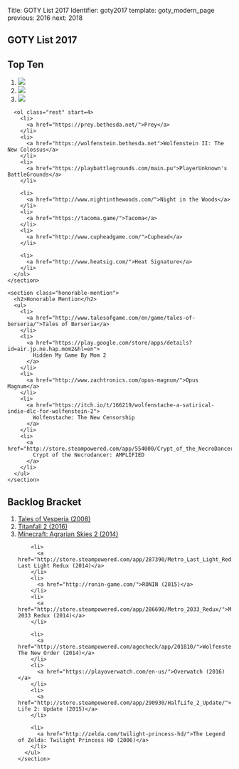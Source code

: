 Title: GOTY List 2017
Identifier: goty2017
template: goty_modern_page
previous: 2016
next: 2018

<main class="goty">
  <article>
    <h1>GOTY List 2017</h1>
    <h2>Top Ten</h2>
    <section class="top-ten">
      <ol class="top-three">
        <li>
          <a href="http://www.zelda.com/breath-of-the-wild">
            <img src="{static}/media/goty2017/botw.jpg">
          </a>
        </li>
        <li>
          <a href="https://www.supergiantgames.com/games/pyre/">
          <img src="{static}/media/goty2017/pyre.jpg">
          </a>
        </li>
        <li>
          <a href="https://niergame.com/agegate.php">
          <img src="{static}/media/goty2017/nier.jpg">
          </a>
        </li>
      </ol>

      <ol class="rest" start=4>
        <li>
          <a href="https://prey.bethesda.net/">Prey</a>
        </li>
        <li>
          <a href="https://wolfenstein.bethesda.net">Wolfenstein II: The New Colossus</a>
        </li>
        <li>
          <a href="https://playbattlegrounds.com/main.pu">PlayerUnknown's BattleGrounds</a>
        </li>

        <li>
          <a href="http://www.nightinthewoods.com/">Night in the Woods</a>
        </li>
        <li>
          <a href="https://tacoma.game/">Tacoma</a>
        </li>
        <li>
          <a href="http://www.cupheadgame.com/">Cuphead</a>
        </li>

        <li>
          <a href="http://www.heatsig.com/">Heat Signature</a>
        </li>
      </ol>
    </section>

    <section class="honorable-mention">
      <h2>Honorable Mention</h2>
      <ul>
        <li>
          <a href="http://www.talesofgame.com/en/game/tales-of-berseria/">Tales of Berseria</a>
        </li>
        <li>
          <a href="https://play.google.com/store/apps/details?id=air.jp.ne.hap.mom2&hl=en">
            Hidden My Game By Mom 2
          </a>
        </li>
        <li>
          <a href="http://www.zachtronics.com/opus-magnum/">Opus Magnum</a>
        </li>
        <li>
          <a href="https://itch.io/t/166219/wolfenstache-a-satirical-indie-dlc-for-wolfenstein-2">
            Wolfenstache: The New Censorship
          </a>
        </li>
        <li>
          <a href="http://store.steampowered.com/app/554000/Crypt_of_the_NecroDancer_AMPLIFIED/">
            Crypt of the Necrodancer: AMPLIFIED
          </a>
        </li>
      </ul>
    </section>
  </article>

  <aside>
    <section class="backlog-bracket">
      <h2>Backlog Bracket</h2>
      <ol>
        <li>
          <a href="http://aselia.wikia.com/wiki/Tales_of_Vesperia">Tales of Vesperia (2008)</a>
        </li>
        <li>
          <a href="https://www.ea.com/games/titanfall/titanfall-2">Titanfall 2 (2016)</a>
        </li>
        <li>
          <a href="https://minecraft.curseforge.com/projects/agrarian-skies-2">Minecraft: Agrarian Skies 2 (2014)</a>
        </li>

        <li>
          <a href="http://store.steampowered.com/app/287390/Metro_Last_Light_Redux/">Metro: Last Light Redux (2014)</a>
        </li>
        <li>
          <a href="http://ronin-game.com/">RONIN (2015)</a>
        </li>
        <li>
          <a href="http://store.steampowered.com/app/286690/Metro_2033_Redux/">Metro: 2033 Redux (2014)</a>
        </li>

        <li>
          <a href="http://store.steampowered.com/agecheck/app/201810/">Wolfenstein: The New Order (2014)</a>
        </li>
        <li>
          <a href="https://playoverwatch.com/en-us/">Overwatch (2016)</a>
        </li>
        <li>
          <a href="http://store.steampowered.com/app/290930/HalfLife_2_Update/">Half Life 2: Update (2015)</a>
        </li>

        <li>
          <a href="http://zelda.com/twilight-princess-hd/">The Legend of Zelda: Twilight Princess HD (2006)</a>
        </li>
      </ul>
    </section>
  </aside>
</main>
